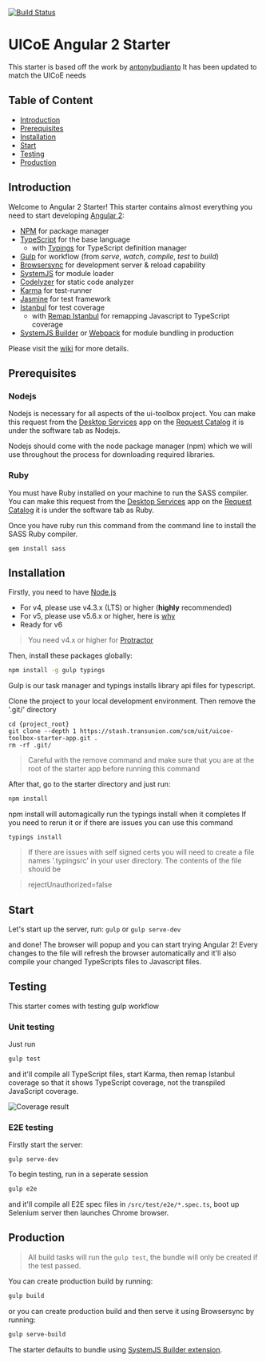 [![Build Status](https://jenkins.transunion.com/job/uicoe/job/uit-toolbox_starter-build-dev/badge/icon)](https://jenkins.transunion.com/job/uicoe/job/uit-toolbox_starter-build-dev/)

# UICoE Angular 2 Starter
This starter is based off the work by [antonybudianto](https://github.com/antonybudianto/angular2-starter)
It has been updated to match the UICoE needs 

## Table of Content
* [Introduction](#user-content-introduction)
* [Prerequisites](#user-content-prerequisites)
* [Installation](#user-content-installation)
* [Start](#user-content-start)
* [Testing](#user-content-testing)
* [Production](#user-content-production)

## Introduction
Welcome to Angular 2 Starter!
This starter contains almost everything you need to start developing [Angular 2](https://angular.io/):
* [NPM](https://www.npmjs.com/) for package manager
* [TypeScript](http://www.typescriptlang.org/) for the base language
  * with [Typings](https://github.com/typings/typings) for TypeScript definition manager
* [Gulp](http://gulpjs.com/) for workflow (from *serve*, *watch*, *compile*, *test* to *build*)
* [Browsersync](https://www.browsersync.io/) for development server & reload capability
* [SystemJS](https://github.com/systemjs/systemjs) for module loader
* [Codelyzer](https://github.com/mgechev/codelyzer) for static code analyzer
* [Karma](http://karma-runner.github.io/) for test-runner
* [Jasmine](http://jasmine.github.io/) for test framework
* [Istanbul](https://github.com/gotwarlost/istanbul) for test coverage
  * with [Remap Istanbul](https://github.com/SitePen/remap-istanbul) for remapping Javascript to TypeScript coverage
* [SystemJS Builder](https://github.com/systemjs/builder) or [Webpack](https://webpack.github.io/) for module bundling in production

Please visit the [wiki](https://github.com/antonybudianto/angular2-starter/wiki) for more details.

## Prerequisites
### Nodejs
Nodejs is necessary for all aspects of the ui-toolbox project.  You can make this request from the [Desktop Services](https://rc.transunion.com/DesktopService/desktopServiceRequest.do) app on the [Request Catalog](htps://rc.transunion.com) it is under the software tab as Nodejs.

Nodejs should come with the node package manager (npm) which we will use throughout the process for downloading required libraries.

### Ruby
You must have Ruby installed on your machine to run the SASS compiler.  You can make this request from the [Desktop Services](https://rc.transunion.com/DesktopService/desktopServiceRequest.do) app on the [Request Catalog](htps://rc.transunion.com) it is under the software tab as Ruby.

Once you have ruby run this command from the command line to install the SASS Ruby compiler.

	gem install sass


## Installation
Firstly, you need to have [Node.js](https://nodejs.org/en/)
- For v4, please use v4.3.x (LTS) or higher (**highly** recommended)
- For v5, please use v5.6.x or higher, here is [why](https://nodejs.org/en/blog/vulnerability/february-2016-security-releases/)
- Ready for v6

> You need v4.x or higher for [Protractor](https://angular.github.io/protractor/#/)

Then, install these packages globally:
```bash
npm install -g gulp typings
```

Gulp is our task manager and typings installs library api files for typescript.

Clone the project to your local development environment. Then remove the '.git/' directory 

	cd {project_root}
	git clone --depth 1 https://stash.transunion.com/scm/uit/uicoe-toolbox-starter-app.git .
	rm -rf .git/

> Careful with the remove command and make sure that you are at the root of the starter app before running this command

After that, go to the starter directory and just run:
```bash
npm install
```

npm install will automagically run the typings install when it completes
If you need to rerun it or if there are issues you can use this command

	typings install
> If there are issues with self signed certs you will need to create a file names '.typingsrc' in your user directory.
> The contents of the file should be

>   rejectUnauthorized=false

## Start
Let's start up the server, run:
`gulp` or `gulp serve-dev`

and done! The browser will popup and you can start trying Angular 2!
Every changes to the file will refresh the browser automatically
and it'll also compile your changed TypeScripts files to Javascript files.

## Testing
This starter comes with testing gulp workflow

### Unit testing
Just run
```bash
gulp test
```
and it'll compile all TypeScript files, start Karma, then remap Istanbul coverage so that it shows TypeScript coverage, not the transpiled JavaScript coverage.

![Coverage result](http://s33.postimg.org/w7m9ckdkf/Screen_Shot_2016_06_04_at_8_15_53_AM.png)

### E2E testing
Firstly start the server:
```
gulp serve-dev
```

To begin testing, run in a seperate session
```bash
gulp e2e
```
and it'll compile all E2E spec files in `/src/test/e2e/*.spec.ts`, boot up Selenium server then launches Chrome browser.

## Production
> All build tasks will run the `gulp test`, the bundle will only be created if the test passed.

You can create production build by running:
```bash
gulp build
```
or you can create production build and then serve it using Browsersync by running:
```bash
gulp serve-build
```
The starter defaults to bundle using [SystemJS Builder extension](https://github.com/ngstarter/systemjs-extension).